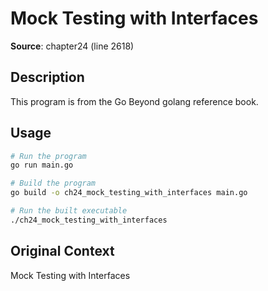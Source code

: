 # Mock Testing with Interfaces

**Source**: chapter24 (line 2618)

## Description

This program is from the Go Beyond golang reference book.

## Usage

```bash
# Run the program
go run main.go

# Build the program
go build -o ch24_mock_testing_with_interfaces main.go

# Run the built executable
./ch24_mock_testing_with_interfaces
```

## Original Context

Mock Testing with Interfaces
